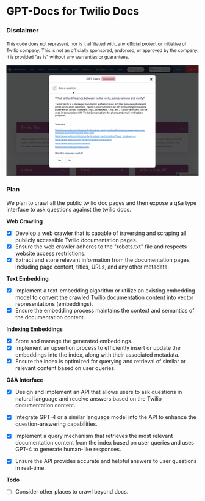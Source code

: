 # GPT-Docs for Twilio Docs

### Disclaimer
<small>This code does not represent, nor is it affiliated with, any official project or initiative of Twilio company. This is not an officially sponsored, endorsed, or approved by the company. It is provided "as is" without any warranties or guarantees. </small>

![](/screenshots/query_resp_screenshot.png)

### Plan

We plan to crawl all the public twilio doc pages and then expose a q&a type interface to ask questions against the twilio docs. 

**Web Crawling**

- [x] Develop a web crawler that is capable of traversing and scraping all publicly accessible Twilio documentation pages.
- [x] Ensure the web crawler adheres to the "robots.txt" file and respects website access restrictions.
- [x] Extract and store relevant information from the documentation pages, including page content, titles, URLs, and any other metadata.

**Text Embedding**

- [x] Implement a text-embedding algorithm or utilize an existing embedding model to convert the crawled Twilio documentation content into vector representations (embeddings).
- [x] Ensure the embedding process maintains the context and semantics of the documentation content.

**Indexing Embeddings**

- [x] Store and manage the generated embeddings.
- [x] Implement an upsertion process to efficiently insert or update the embeddings into the index, along with their associated metadata.
- [x] Ensure the index is optimized for querying and retrieval of similar or relevant content based on user queries.

**Q&A Interface**

- [x] Design and implement an API that allows users to ask questions in natural language and receive answers based on the Twilio documentation content.
- [x] Integrate GPT-4 or a similar language model into the API to enhance the question-answering capabilities.
- [x] Implement a query mechanism that retrieves the most relevant documentation content from the index based on user queries and uses GPT-4 to generate human-like responses.
- [x] Ensure the API provides accurate and helpful answers to user questions in real-time.


**Todo**
- [ ] Consider other places to crawl beyond docs.

